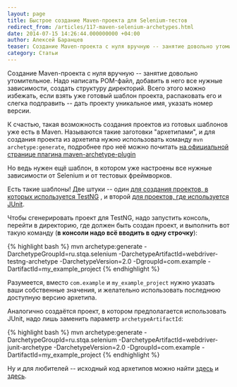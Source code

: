 ```yaml
---
layout: page
title: Быстрое создание Maven-проекта для Selenium-тестов
redirect_from: /articles/117-maven-selenium-archetypes.html
date: 2014-07-15 14:26:44.000000000 +04:00
author: Алексей Баранцев
teaser: Создание Maven-проекта с нуля вручную -- занятие довольно утомительное. Надо написать POM-файл, добавить в него все нужные зависимости, создать структуру директорий. Всего этого можно избежать, если взять уже готовый шаблон проекта, распаковать его и слегка подправить -- дать проекту уникальное имя, указать номер версии. К счастью, такая возможность создания проектов из готовых шаблонов уже есть в Maven. Но ведь нужен ещё шаблон, в котором уже настроены все нужные зависимости от Selenium и от тестовых фреймворков. Есть такие шаблоны! Две штуки -- один для создания проектов, в которых используется TestNG, и второй для проектов, где используется JUnit.
category: Статьи
---
```

Создание Maven-проекта с нуля вручную -- занятие довольно утомительное. Надо написать POM-файл, добавить в него все нужные зависимости, создать структуру директорий. Всего этого можно избежать, если взять уже готовый шаблон проекта, распаковать его и слегка подправить -- дать проекту уникальное имя, указать номер версии.

К счастью, такая возможность создания проектов из готовых шаблонов уже есть в Maven. Называются такие заготовки "архетипами", и для создания проекта из архетипа нужно использовать команду `mvn archetype:generate`, подробнее про неё можно почитать [на официальной странице плагина maven-archetype-plugin](http://maven.apache.org/archetype/maven-archetype-plugin/usage.html)

Но ведь нужен ещё шаблон, в котором уже настроены все нужные зависимости от Selenium и от тестовых фреймворков.

Есть такие шаблоны! Две штуки -- один [для создания проектов, в которых используется TestNG](http://search.maven.org/#search%7Cga%7C1%7Cwebdriver-testng-archetype) , и второй [для проектов, где используется JUnit](http://search.maven.org/#search%7Cga%7C1%7Cwebdriver-junit-archetype).

Чтобы сгенерировать проект для TestNG, надо запустить консоль, перейти в директорию, где должен быть создан проект, и выполнить вот такую команду (**в консоли надо всё вводить в одну строчку**):

{% highlight bash %}
mvn archetype:generate -DarchetypeGroupId=ru.stqa.selenium
-DarchetypeArtifactId=webdriver-testng-archetype -DarchetypeVersion=2.0
-DgroupId=com.example -DartifactId=my_example_project
{% endhighlight %}

Разумеется, вместо `com.example` и `my_example_project` нужно указать ваши собственные значения, и желательно использовать последнюю доступную версию архетипа.

Аналогично создаётся проект, в котором предполагается использовать JUnit, надо лишь заменить параметр `archetypeArtifactId`:

{% highlight bash %}
mvn archetype:generate -DarchetypeGroupId=ru.stqa.selenium
-DarchetypeArtifactId=webdriver-junit-archetype -DarchetypeVersion=2.0
-DgroupId=com.example -DartifactId=my_example_project
{% endhighlight %}

Ну и для любителей -- исходный код архетипов можно найти [здесь](https://github.com/barancev/webdriver-testng-archetype) и [здесь](https://github.com/barancev/webdriver-junit-archetype).

